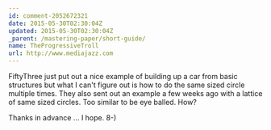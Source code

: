 ```yaml
---
id: comment-2052672321
date: 2015-05-30T02:30:04Z
updated: 2015-05-30T02:30:04Z
_parent: /mastering-paper/short-guide/
name: TheProgressiveTroll
url: http://www.mediajazz.com
---
```


FiftyThree just put out a nice example of building up a car from basic
structures but what I can't figure out is how to do the same sized circle multiple
times. They also sent out an example a few weeks ago with a lattice of same sized
circles. Too similar to be eye balled. How?

Thanks in advance ... I hope. 8-)
